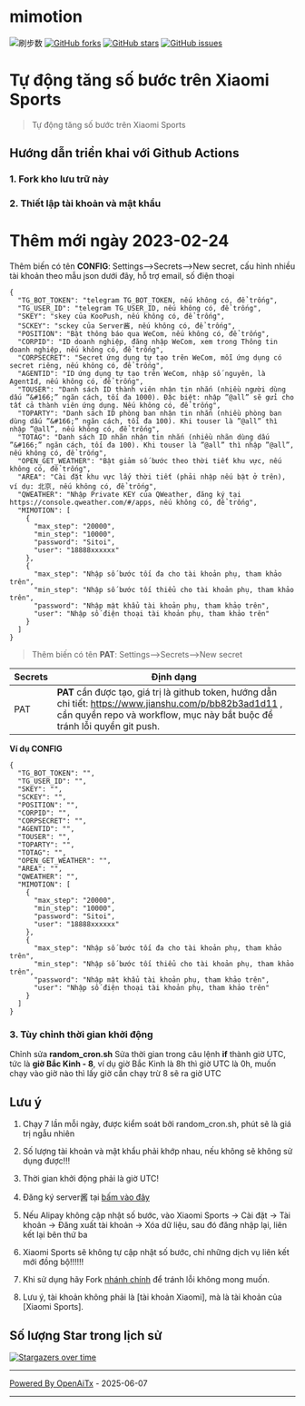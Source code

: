# mimotion
![刷步数](https://github.com/xunichanghuan/mimotion-run/actions/workflows/run.yml/badge.svg)
[![GitHub forks](https://img.shields.io/github/forks/xunichanghuan/mimotion-run?style=flat-square)](https://github.com/xunichanghuan/mimotion-run/network)
[![GitHub stars](https://img.shields.io/github/stars/xunichanghuan/mimotion-run?style=flat-square)](https://github.com/xunichanghuan/mimotion-run/stargazers)
[![GitHub issues](https://img.shields.io/github/issues/xunichanghuan/mimotion-run?style=flat-square)](https://github.com/xunichanghuan/mimotion-run/issues)

# Tự động tăng số bước trên Xiaomi Sports

> Tự động tăng số bước trên Xiaomi Sports

## Hướng dẫn triển khai với Github Actions

### 1. Fork kho lưu trữ này

### 2. Thiết lập tài khoản và mật khẩu
# Thêm mới ngày 2023-02-24
Thêm biến có tên **CONFIG**: Settings-->Secrets-->New secret, cấu hình nhiều tài khoản theo mẫu json dưới đây, hỗ trợ email, số điện thoại
```
{
  "TG_BOT_TOKEN": "telegram TG_BOT_TOKEN, nếu không có, để trống",
  "TG_USER_ID": "telegram TG_USER_ID, nếu không có, để trống",
  "SKEY": "skey của KooPush, nếu không có, để trống",
  "SCKEY": "sckey của Server酱, nếu không có, để trống",
  "POSITION": "Bật thông báo qua WeCom, nếu không có, để trống",
  "CORPID": "ID doanh nghiệp, đăng nhập WeCom, xem trong Thông tin doanh nghiệp, nếu không có, để trống",
  "CORPSECRET": "Secret ứng dụng tự tạo trên WeCom, mỗi ứng dụng có secret riêng, nếu không có, để trống",
  "AGENTID": "ID ứng dụng tự tạo trên WeCom, nhập số nguyên, là AgentId, nếu không có, để trống",
  "TOUSER": "Danh sách ID thành viên nhận tin nhắn (nhiều người dùng dấu ”&#166;” ngăn cách, tối đa 1000). Đặc biệt: nhập ”@all” sẽ gửi cho tất cả thành viên ứng dụng. Nếu không có, để trống",
  "TOPARTY": "Danh sách ID phòng ban nhận tin nhắn (nhiều phòng ban dùng dấu ”&#166;” ngăn cách, tối đa 100). Khi touser là ”@all” thì nhập ”@all”, nếu không có, để trống",
  "TOTAG": "Danh sách ID nhãn nhận tin nhắn (nhiều nhãn dùng dấu ”&#166;” ngăn cách, tối đa 100). Khi touser là ”@all” thì nhập ”@all”, nếu không có, để trống",
  "OPEN_GET_WEATHER": "Bật giảm số bước theo thời tiết khu vực, nếu không có, để trống",
  "AREA": "Cài đặt khu vực lấy thời tiết (phải nhập nếu bật ở trên), ví dụ: 北京, nếu không có, để trống",
  "QWEATHER": "Nhập Private KEY của QWeather, đăng ký tại https://console.qweather.com/#/apps, nếu không có, để trống",
  "MIMOTION": [
    {
      "max_step": "20000",
      "min_step": "10000",
      "password": "Sitoi",
      "user": "18888xxxxxx"
    },
    {
      "max_step": "Nhập số bước tối đa cho tài khoản phụ, tham khảo trên",
      "min_step": "Nhập số bước tối thiểu cho tài khoản phụ, tham khảo trên",
      "password": "Nhập mật khẩu tài khoản phụ, tham khảo trên",
      "user": "Nhập số điện thoại tài khoản phụ, tham khảo trên"
    }
  ]
}
```
> Thêm biến có tên **PAT**: Settings-->Secrets-->New secret

| Secrets |  Định dạng  |
| ------- | ---------- |
| PAT     |   **PAT** cần được tạo, giá trị là github token, hướng dẫn chi tiết: https://www.jianshu.com/p/bb82b3ad1d11 , cần quyền repo và workflow, mục này bắt buộc để tránh lỗi quyền git push. |

**Ví dụ CONFIG**
```
{
  "TG_BOT_TOKEN": "",
  "TG_USER_ID": "",
  "SKEY": "",
  "SCKEY": "",
  "POSITION": "",
  "CORPID": "",
  "CORPSECRET": "",
  "AGENTID": "",
  "TOUSER": "",
  "TOPARTY": "",
  "TOTAG": "",
  "OPEN_GET_WEATHER": "",
  "AREA": "",
  "QWEATHER": "",
  "MIMOTION": [
    {
      "max_step": "20000",
      "min_step": "10000",
      "password": "Sitoi",
      "user": "18888xxxxxx"
    },
    {
      "max_step": "Nhập số bước tối đa cho tài khoản phụ, tham khảo trên",
      "min_step": "Nhập số bước tối thiểu cho tài khoản phụ, tham khảo trên",
      "password": "Nhập mật khẩu tài khoản phụ, tham khảo trên",
      "user": "Nhập số điện thoại tài khoản phụ, tham khảo trên"
    }
  ]
}
```

### 3. Tùy chỉnh thời gian khởi động

Chỉnh sửa **random_cron.sh**
Sửa thời gian trong câu lệnh **if** thành giờ UTC, tức là **giờ Bắc Kinh - 8**, ví dụ giờ Bắc Kinh là 8h thì giờ UTC là 0h, muốn chạy vào giờ nào thì lấy giờ cần chạy trừ 8 sẽ ra giờ UTC



## Lưu ý

1. Chạy 7 lần mỗi ngày, được kiểm soát bởi random_cron.sh, phút sẽ là giá trị ngẫu nhiên

2. Số lượng tài khoản và mật khẩu phải khớp nhau, nếu không sẽ không sử dụng được!!!

3. Thời gian khởi động phải là giờ UTC!

4. Đăng ký server酱 tại [bấm vào đây](https://sct.ftqq.com/)

5. Nếu Alipay không cập nhật số bước, vào Xiaomi Sports -> Cài đặt -> Tài khoản -> Đăng xuất tài khoản -> Xóa dữ liệu, sau đó đăng nhập lại, liên kết lại bên thứ ba

6. Xiaomi Sports sẽ không tự cập nhật số bước, chỉ những dịch vụ liên kết mới đồng bộ!!!!!!

7. Khi sử dụng hãy Fork [nhánh chính](https://github.com/xunichanghuan/mimotion-run/) để tránh lỗi không mong muốn.

8. Lưu ý, tài khoản không phải là [tài khoản Xiaomi], mà là tài khoản của [Xiaomi Sports].

## Số lượng Star trong lịch sử

[![Stargazers over time](https://starchart.cc/xunichanghuan/mimotion-run.svg)](https://starchart.cc/xunichanghuan/mimotion-run)

---

[Powered By OpenAiTx](https://github.com/OpenAiTx/OpenAiTx) - 2025-06-07

---